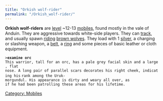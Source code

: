 ```yaml
---
title: "Orkish wolf-rider"
permalink: "/Orkish_wolf-rider/"
---
```


**Orkish wolf-riders** are [level](level "wikilink") ~12-13
[mobiles](mobile "wikilink"), found mostly in the vale of Anduin. They
are aggressive towards white-side players. They can
[track](track "wikilink"), and usually spawn [riding](ride "wikilink")
[brown wolves](brown_wolf "wikilink"). They load with 1
[silver](silver "wikilink"), a charging or slashing weapon, a
[belt](belt "wikilink"), a [ring](ring "wikilink") and some pieces of
basic leather or cloth equipment.

`>`**`examine orc`**
`This warrior, tall for an orc, has a pale grey facial skin and a large, flat`
`nose. A long pair of parallel scars decorates his right cheek, indicating his`
`rank among the Uruk-morgundul. His appearance is dirty and weary all over, as`
`if he had been patrolling these areas for his lifetime.`

[Category: Mobiles](Category:_Mobiles "wikilink")